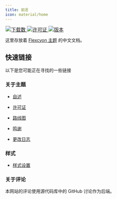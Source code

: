 ```yaml
---
title: 前言
icon: material/home
---
```


<p align="left" style="scale: 1.1;margin-left:5%;">
    <a href="https://www.moritzjung.dev/obsidian-stats/themes/flexcyon-1/">
        <img src="https://img.shields.io/badge/dynamic/json?query=%24%5B%22flexcyon%22%5D.download&url=https%3A%2F%2Freleases.obsidian.md%2Fstats%2Ftheme&style=for-the-badge&label=下载数&logo=obsidian" referrerpolicy="noreferrer" alt="下载数">
    </a>
    <a href="https://github.com/bladeacer/flexcyon/blob/master/LICENSE">
        <img src="https://img.shields.io/github/license/bladeacer/flexcyon?label=许可证&style=for-the-badge" referrerpolicy="noreferrer" alt="许可证">
    </a>
    <a href="https://github.com/bladeacer/flexcyon/releases/latest">
        <img src="https://img.shields.io/github/v/release/bladeacer/flexcyon?label=版本&style=for-the-badge&sort=semver" referrerpolicy="noreferrer" alt="版本">
    </a>
</p>

这里存放着 [Flexcyon 主题](https://github.com/bladeacer/flexcyon) 的中文文档。


## 快速链接

以下是您可能正在寻找的一些链接


### 关于主题

- [自述](./README/index.md)

- [许可证](./README/license.md)

- [路线图](./README/roadmap.md)

- [鸣谢](./credits/index.md)

- [更改日志](./changelogs/index.md)

### 样式

- [样式设置](./Styling/Style-Settings/index.md)

### 关于评论

本网站的评论使用源代码库中的 GitHub 讨论作为后端。
